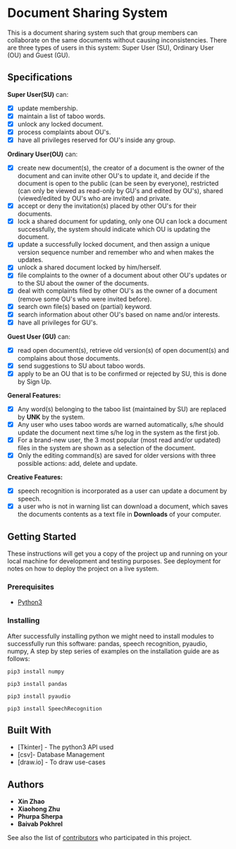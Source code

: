
# Document Sharing System

This is  a document sharing system such that group members can collaborate on the same documents without causing inconsistencies. There are three types of users in this system: Super User (SU), Ordinary User (OU) and Guest (GU).

## Specifications
**Super User(SU)** can:
- [x] update membership.
- [x] maintain a list of taboo words.
- [x] unlock any locked document.
- [x] process complaints about OU's.
- [x] have all privileges reserved for OU's inside any group.

**Ordinary User(OU)** can:
- [x] create new document(s), the creator of a document is the owner of the document and can invite other OU's to update it, and decide if the document is open to the public (can be seen by everyone), restricted (can only be viewed as read-only by GU's and edited by OU's), shared (viewed/edited by OU's who are invited) and private.
- [x] accept or deny the invitation(s) placed by other OU's for their documents.
- [x] lock a shared document for updating, only one OU can lock a document successfully, the system should indicate which OU is updating the document.
- [x] update a successfully locked document, and then assign a unique version sequence number and remember who and when makes the updates.
- [x] unlock a shared document locked by him/herself.
- [x] file complaints to the owner of a document about other OU's updates or to the SU about the owner of the documents.
- [x] deal with complaints filed by other OU's as the owner of a document (remove some OU's who were invited before).
- [x] search own file(s) based on (partial) keyword.
- [x] search information about other OU's based on name and/or interests.
- [x] have all privileges for GU's.

**Guest User (GU)** can:
- [x] read open document(s), retrieve old version(s) of open document(s) and complains about those documents.
- [x] send suggestions to SU about taboo words.
- [x] apply to be an OU that is to be confirmed or rejected by SU, this is done by Sign Up.

**General Features:**
- [x] Any word(s) belonging to the taboo list (maintained by SU) are replaced by **UNK** by the system.
- [x] Any user who uses taboo words are warned automatically, s/he should update the document next time s/he log in the system as the first job.
- [x] For a brand-new user, the 3 most popular (most read and/or updated) files in the system are shown as a selection of the document.
- [x] Only the editing command(s) are saved for older versions with three possible actions: add, delete and update.

**Creative Features:**
- [x] speech recognition is incorporated as a user can update a document by speech.
- [x] a user who is not in warning list can download a document, which saves the documents contents as a text file in **Downloads** of your computer.

## Getting Started

These instructions will get you a copy of the project up and running on your local machine for development and testing purposes. See deployment for notes on how to deploy the project on a live system.


### Prerequisites

* [Python3](https://www.python.org/downloads/)

### Installing

After successfully installing python we might need to install modules to successfully run this software: pandas, speech recognition, pyaudio, numpy,  A step by step series of examples on the installation guide are as follows:

```
pip3 install numpy
```

```
pip3 install pandas
```

```
pip3 install pyaudio
```
```
pip3 install SpeechRecognition
```

## Built With

* [Tkinter] - The python3 API used
* [csv]- Database Management
* [draw.io] - To draw use-cases


## Authors

* **Xin Zhao**
* **Xiaohong Zhu**
* **Phurpa Sherpa**
* **Baivab Pokhrel**


See also the list of [contributors](https://github.com/xzhu0706/DocumentSharingSystem/contributors) who participated in this project.
